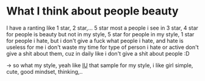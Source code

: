 # What I think about people beauty

I have a ranting like 1 star, 2 star,... 5 star most a people i see in 3 star, 4 star for people is beauty but not in my style, 5 star for people in my style, 1 star for people i hate, but i don't give a fuck what people i hate, and hate is useless for me i don't waste my time for type of person i hate or active don't give a shit about them, cuz in daily like i don't give a shit about people :D

→ so what my style, yeah like [IU](IU.md) that sample for my style, i like girl simple, cute, good mindset, thinking,..